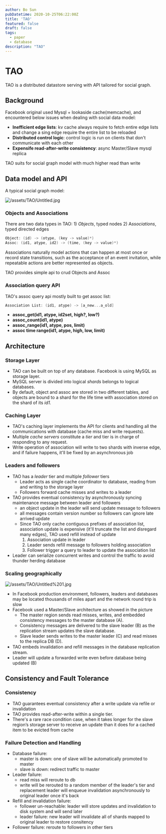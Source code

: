 ```yaml
---
author: Bo Sun
pubDatetime: 2020-10-25T06:22:00Z
title: 'TAO'
featured: false
draft: false
tags:
  - paper
  - database
description: "TAO"
---
```


# TAO

 TAO is a distributed datastore serving with API tailored for social graph.
## Background

Facebook original used Mysql + lookaside cache(memcache), and encountered below issues when dealing with social data model:

- **Inefficient edge lists**: kv cache always require to fetch entire edge lists and change a sing edge require the entire list to be reloaded
- **Distributed control logic**: control logic is run on clients that don't communicate with each other
- **Expensife read-after-write consistency**: async Master/Slave mysql replica

TAO suits for social graph model with much higher read than write

## Data model and API

A typical social graph model:

![/assets/TAO/Untitled.jpg](/assets/TAO/Untitled.jpg)

### Objects and Associations

There are two data types in TAO: 1) *Objects*, typed nodes 2) A*ssociations*, typed directed edges

```c
Object: (id) -> (otype, (key -> value)*)
Assoc: (id1, atype, id2) -> (time, (key -> value)*)
```

Associations naturally model actions that can happen at most once or record state transitions, such as the acceptance of an event invitation, while repeatable actions are better represented as objects.

TAO provides simple api to crud Objects and Assoc

### Association query API

TAO's assoc query api mostly built to get assoc list:

```c
Association List: (id1, atype) -> [a_new...a_old]
```

- **assoc_get(id1, atype, id2set, high?, low?)**
- **assoc_count(id1, atype)**
- **assoc_range(id1, atype, pos, limit)**
- **assoc time range(id1, atype, high, low, limit)**

## Architecture

### Storage Layer

- TAO can be built on top of any database. Facebook is using MySQL as storage layer.
- MySQL server is divided into logical *shards* belongs to logical databases.
- By default, object and assoc are stored in two different tables, and objects are bound to a shard for the life time with association stored on the shard of its *id1.*

### Caching Layer

- TAO's caching layer implements the API for clients and handling all the communications with database (cache miss and write requests).
- Multiple *cache servers* constitute a *tier* and tier is in charge of responding to any request.
- Write operation of association will write to two shards with inverse edge, and if failure happens, it'll be fixed by an asynchronous job

### Leaders and followers

- TAO has a *leader* tier and multiple *follower* tiers
    - Leader acts as single cache coordinator to database, reading from and writing to the storage layer
    - Followers forward cache misses and writes to a leader
- TAO provides eventual consistency by asynchronously syncing maintenance message between leader and followers
    - an object update in the leader will send update message to followers
    - all messages contain version number so followers can ignore late arrived update
    - Since TAO only cache contiguous prefixes of association list, association update is expensive (it'll truncate the list and disregard many edges), TAO used refill instead of update
        1. Association update in leader
        2. Leader sends refill message to followers holding association
        3. Follower trigger a query to leader to update the association list
- Leader can serialize concurrent writes and control the traffic to avoid thunder herding database

### Scaling geographically

![/assets/TAO/Untitled%201.jpg](/assets/TAO/Untitled%201.jpg)

- In Facebook production environment, followers, leaders and databases may be located thousands of miles apart and the network round trip is slow
- Facebook used a Master/Slave architecture as showed in the picture
    - The master region sends read misses, writes, and embedded consistency messages to the master database (A).
    - Consistency messages are delivered to the slave leader (B) as the replication stream updates the slave database.
    - Slave leader sends writes to the master leader (C) and read misses to the replica DB (D).
- TAO embeds invalidation and reﬁll messages in the database replication stream.
- Leader will update a forwarded write even before database being updated (B)

## Consistency and Fault Tolerance

### Consistency

- TAO guarantees eventual consistency after a write update via refile or invalidation
- TAO provides read-after-write within a single tier.
- There's a rare race condition case, when it takes longer for the slave region’s storage server to receive an update than it does for a cached item to be evicted from cache

### Failure Detection and Handling

- Database failure:
    - master is down: one of slave will be automatically promoted to master
    - slave is down: redirect traffic to master
- Leader failure:
    - read miss will reroute to db
    - write will be rerouted to a random member of the leader's tier and replacement leader will enqueue invalidation asynchronously to original leader once it's back
- Refill and invalidation failure:
    - follower un-reachable: leader will store updates and invalidation to disk system and will send later
    - leader failure: new leader will invalidate all of shards mapped to original leader to restore consitency
- Follower failure: reroute to followers in other tiers